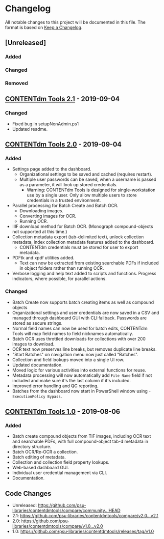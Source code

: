 # Changelog
All notable changes to this project will be documented in this file. The format is based on [Keep a Changelog](https://keepachangelog.com/en/1.0.0/).

## [Unreleased]
### Added
### Changed
### Removed
## [CONTENTdm Tools 2.1](https://github.com/psu-libraries/contentdmtools/releases/tag/v2.1) - 2019-09-04
### Changed
- Fixed bug in setupNonAdmin.ps1
- Updated readme.

## [CONTENTdm Tools 2.0](https://github.com/psu-libraries/contentdmtools/releases/tag/v2.0) - 2019-09-04
### Added
- Settings page added to the dashboard.
  - Organizational settings to be saved and cached (requires restart).
  - Multiple user passwords can be saved, when a username is passed as a parameter, it will look up stored credentials.
    - Warning: CONTENTdm Tools is designed for single-workstation use by a single user. Only allow multiple users to store credentials in a trusted environment.
- Parallel processing for Batch Create and Batch OCR.
  - Downloading images.
  - Converting images for OCR.
  - Running OCR.
- IIIF download method for Batch OCR. (Monograph compound-objects not supported at this time.)
- Collection metadata export (tab-delimited text), unlock collection metadata, index collection metadata features added to the dashboard.
  - CONTENTdm credentials must be stored for user to export metadata.
- PDFtk and xpdf utilities added.
  - Text can now be extracted from existing searchable PDFs if included in object folders rather than running OCR.
- Verbose logging and help text added to scripts and functions. Progress indicators, where possible, for parallel actions.
### Changed
- Batch Create now supports batch creating items as well as compound objects
- Organizational settings and user credentials are now saved in a CSV and managed through dashboard GUI with CLI fallback. Passwords are stored as secure strings.
- Normal field names can now be used for batch edits, CONTENTdm Tools will map field names to field nicknames automatically.
- Batch OCR uses throttled downloads for collections with over 200 images to download.
- OCR text now preserves line breaks, but removes duplicate line breaks.
- "Start Batches" on navigation menu now just called "Batches".
- Collection and field lookups moved into a single UI row.
- Updated documentation.
- Moved logic for various activities into external functions for reuse.
- Metadata processing will now automatically add `File Name` field if not included and make sure it's the last column if it's included.
- Improved error handling and QC reporting.
- Batches from the dashboard now start in PowerShell window using `-ExecutionPolicy Bypass`.

## [CONTENTdm Tools 1.0](https://github.com/psu-libraries/contentdmtools/releases/tag/v1.0) - 2019-08-06
### Added
- Batch create compound objects from TIF images, including OCR text and searchable PDFs, with full compound-object tab-d metadata in directory structure.
- Batch OCR/Re-OCR a collection.
- Batch editing of metadata.
- Collection and collection field property lookups.
- Web-based dashboard GUI.
- Individual user credential management via CLI.
- Documentation.

## Code Changes
- Unreleased: https://github.com/psu-libraries/contentdmtools/compare/community...HEAD
- 2.1: https://github.com/psu-libraries/contentdmtools/compare/v2.0...v2.1
- 2.0: https://github.com/psu-libraries/contentdmtools/compare/v1.0...v2.0
- 1.0: https://github.com/psu-libraries/contentdmtools/releases/tag/v1.0